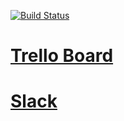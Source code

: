 [![Build Status](https://travis-ci.com/csc301-fall-2018/project-team-19.svg?token=qETbktD22yrkujYmzsdp&branch=master)](https://travis-ci.com/csc301-fall-2018/project-team-19)

# [Trello Board](https://trello.com/b/QOjo3VHX/csc301)

# [Slack](https://csc301talk.slack.com/messages)
